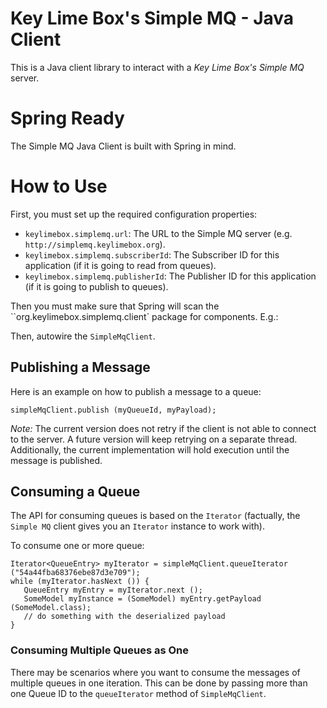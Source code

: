 # Key Lime Box's Simple MQ - Java Client

This is a Java client library to interact with a *Key Lime Box's Simple MQ* server.

# Spring Ready

The Simple MQ Java Client is built with Spring in mind.

# How to Use

First, you must set up the required configuration properties:

 - `keylimebox.simplemq.url`: The URL to the Simple MQ server (e.g. `http://simplemq.keylimebox.org`).
 - `keylimebox.simplemq.subscriberId`: The Subscriber ID for this application (if it is going to read from queues).
 - `keylimebox.simplemq.publisherId`: The Publisher ID for this application (if it is going to publish to queues).

Then you must make sure that Spring will scan the ``org.keylimebox.simplemq.client` package for components. E.g.: 


Then, autowire the `SimpleMqClient`.

## Publishing a Message

Here is an example on how to publish a message to a queue:

```
simpleMqClient.publish (myQueueId, myPayload);
```

*Note:* The current version does not retry if the client is not able to connect to the
server. A future version will keep retrying on a separate thread. Additionally, the 
current implementation will hold execution until the message is published.

## Consuming a Queue

The API for consuming queues is based on the `Iterator` (factually, the `Simple MQ` 
client gives you an `Iterator` instance to work with).

To consume one or more queue:

```
Iterator<QueueEntry> myIterator = simpleMqClient.queueIterator ("54a44fba68376ebe87d3e709");
while (myIterator.hasNext ()) {
   QueueEntry myEntry = myIterator.next ();
   SomeModel myInstance = (SomeModel) myEntry.getPayload (SomeModel.class);
   // do something with the deserialized payload
}
```

### Consuming Multiple Queues as One

There may be scenarios where you want to consume the messages of multiple queues in one
iteration. This can be done by passing more than one Queue ID to the `queueIterator` 
method of `SimpleMqClient`.



 